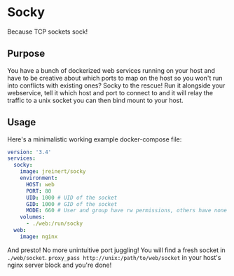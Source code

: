 # Socky

Because TCP sockets sock!

## Purpose

You have a bunch of dockerized web services running on your host and have to be
creative about which ports to map on the host so you won't run into conflicts
with existing ones? Socky to the rescue! Run it alongside your webservice, tell
it which host and port to connect to and it will relay the traffic to a unix
socket you can then bind mount to your host.

## Usage

Here's a minimalistic working example docker-compose file:

``` yaml
version: '3.4'
services:
  socky:
    image: jreinert/socky
    environment:
      HOST: web
      PORT: 80
      UID: 1000 # UID of the socket
      GID: 1000 # GID of the socket
      MODE: 660 # User and group have rw permissions, others have none
    volumes:
      - ./web:/run/socky
  web:
    image: nginx
```

And presto! No more unintuitive port juggling! You will find a fresh socket in
`./web/socket`. `proxy_pass http://unix:/path/to/web/socket` in your host's
nginx server block and you're done!
